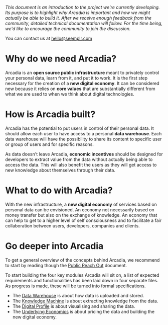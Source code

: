 *This document is an introduction to the project we're currently developing. Its purpose is to highlight why Arcadia is important and how we might actually be able to build it. After we receive enough feedback from the community, detailed technical documentation will follow. For the time being, we'd like to encourage the community to join the discussion.*

You can contact us at hello@seemplr.com

# Why do we need Arcadia?

Arcadia is an **open source public infrastructure** meant to privately control your personal data, learn from it, and put it to work. It is the first step necessary for the creation of a **new digital economy**. It can be considered new because it relies on **core values** that are substantially different from what we are used to when we think about digital technologies.

# How is Arcadia built?

Arcadia has the potential to put users in control of their personal data. It should allow each user to have access to a personal **data warehouse**. Each data warehouse will have the possibility to share its content to specific user or group of users and for specific reasons.

As data doesn't leave Arcadia, **economic incentives** should be designed for developers to extract value from the data without actually being able to access the data. This will also benefit the users as they will get access to new knowledge about themselves through their data.

# What to do with Arcadia?

With the new infrastructure, a **new digital economy** of services based on personal data can be envisioned. An economy not necessarily based on money transfer but also on the exchange of knowledge. An economy that can help to get to a higher level of self consciousness and to facilitate a fair collaboration between users, developers, companies and clients.

# Go deeper into Arcadia

To get a general overview of the concepts behind Arcadia, we recommend to start by reading though the [Public Reach Out](https://github.com/in-dato-veritas/arcadia/blob/master/public-reach-out.md) document.

To start building the four key modules Arcadia will sit on, a list of expected requirements and functionalities has been laid down in four separate files. As progress is made, these will be turned into formal specifications.

* The [Data Warehouse](https://github.com/in-dato-veritas/arcadia/blob/master/modules/data-warehouse.md) is about how data is uploaded and stored.
* The [Knowledge Machine](https://github.com/in-dato-veritas/arcadia/blob/master/modules/knowledge-machine.md) is about extracting knowledge from the data.
* The [Digital Profile](https://github.com/in-dato-veritas/arcadia/blob/master/modules/digital-profile.md) is about visualising and sharing the data.
* The [Underlying Economics](https://github.com/in-dato-veritas/arcadia/blob/master/modules/underlying-economics.md) is about pricing the data and building the new digital economy.
